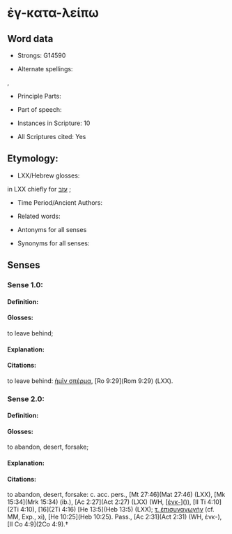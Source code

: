 # ἐγ-κατα-λείπω

<!-- Status: S2=NeedsEdits -->
<!-- Lexica used for edits:   -->

## Word data

* Strongs: G14590

* Alternate spellings:

, 

* Principle Parts: 


* Part of speech: 


* Instances in Scripture: 10

* All Scriptures cited: Yes

## Etymology: 


* LXX/Hebrew glosses: 

in LXX chiefly for [עזב](//en-uhl/H5800) ;

* Time Period/Ancient Authors: 


* Related words: 

* Antonyms for all senses

* Synonyms for all senses: 


## Senses 


### Sense  1.0: 

#### Definition: 

#### Glosses: 

to leave behind; 

#### Explanation: 


#### Citations: 

to leave behind: [ἡμῖν σπέρμα](), [Ro 9:29](Rom 9:29) (LXX). 

### Sense  2.0: 

#### Definition: 

#### Glosses: 

to abandon, desert, forsake; 

#### Explanation: 


#### Citations: 

to abandon, desert, forsake: c. acc. pers., [Mt 27:46](Mat 27:46) (LXX), [Mk 15:34](Mrk 15:34) (ib.), [Ac 2:27](Act 2:27) (LXX) (WH, [[ἐνκ-]()]()), [II Ti 4:10](2Ti 4:10),  [16](2Ti 4:16) [He 13:5](Heb 13:5) (LXX); [τ. ἐπισυναγωγήν]() (cf. MM, Exp., xi), [He 10:25](Heb 10:25). Pass., [Ac 2:31](Act 2:31) (WH, ἐνκ-), [II Co 4:9](2Co 4:9).†
